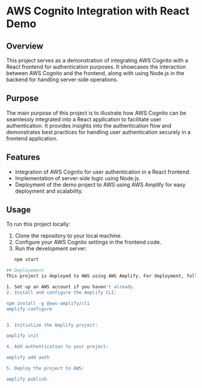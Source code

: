 # AWS Cognito Integration with React Demo

## Overview
This project serves as a demonstration of integrating AWS Cognito with a React frontend for authentication purposes. It showcases the interaction between AWS Cognito and the frontend, along with using Node.js in the backend for handling server-side operations.

## Purpose
The main purpose of this project is to illustrate how AWS Cognito can be seamlessly integrated into a React application to facilitate user authentication. It provides insights into the authentication flow and demonstrates best practices for handling user authentication securely in a frontend application.

## Features
- Integration of AWS Cognito for user authentication in a React frontend.
- Implementation of server-side logic using Node.js.
- Deployment of the demo project to AWS using AWS Amplify for easy deployment and scalability.

## Usage
To run this project locally:

1. Clone the repository to your local machine.
2. Configure your AWS Cognito settings in the frontend code.
3. Run the development server:
```bash
   npm start

## Deployement
This project is deployed to AWS using AWS Amplify. For deployment, follow these steps:

1. Set up an AWS account if you haven't already.
2. Install and configure the Amplify CLI:

npm install -g @aws-amplify/cli
amplify configure


3. Initialize the Amplify project:

amplify init

4. Add authentication to your project:

amplify add auth

5. Deploy the project to AWS:

amplify publish

